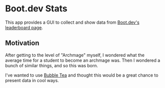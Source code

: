 # Boot.dev Stats

This app provides a GUI to collect and show data from [Boot.dev's leaderboard page](https://boot.dev/leaderboard).

## Motivation

After getting to the level of "Archmage" myself, I wondered what the average time for a student to become an archmage was. Then I wondered a bunch of similar things, and so this was born.

I've wanted to use [Bubble Tea](https://github.com/charmbracelet/bubbletea) and thought this would be a great chance to present data in cool ways.

